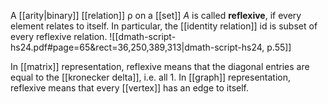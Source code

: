 
A [[arity|binary]] [[relation]] $\mathrel{\rho}$ on a [[set]] $A$ is called **reflexive**, if every element relates to itself. In particular, the [[identity relation]] $\mathsf{id}$ is subset of every reflexive relation.
![[dmath-script-hs24.pdf#page=65&rect=36,250,389,313|dmath-script-hs24, p.55]]

In [[matrix]] representation, reflexive means that the diagonal entries are equal to the [[kronecker delta]], i.e. all $1$. In [[graph]] representation, reflexive means that every [[vertex]] has an edge to itself.

